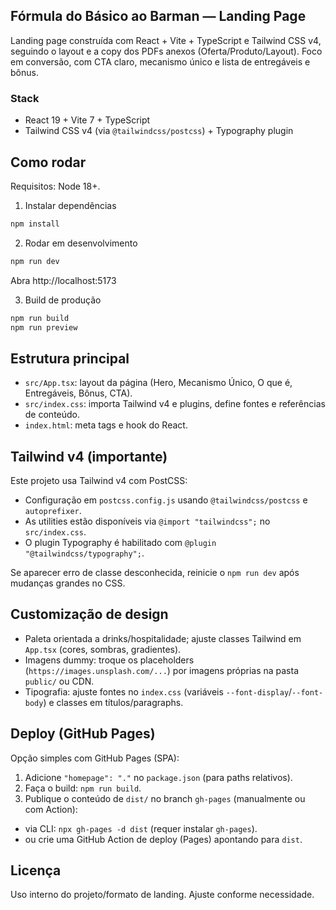 ## Fórmula do Básico ao Barman — Landing Page

Landing page construída com React + Vite + TypeScript e Tailwind CSS v4, seguindo o layout e a copy dos PDFs anexos (Oferta/Produto/Layout). Foco em conversão, com CTA claro, mecanismo único e lista de entregáveis e bônus.

### Stack
- React 19 + Vite 7 + TypeScript
- Tailwind CSS v4 (via `@tailwindcss/postcss`) + Typography plugin

## Como rodar

Requisitos: Node 18+.

1. Instalar dependências
```powershell
npm install
```

2. Rodar em desenvolvimento
```powershell
npm run dev
```
Abra http://localhost:5173

3. Build de produção
```powershell
npm run build
npm run preview
```

## Estrutura principal
- `src/App.tsx`: layout da página (Hero, Mecanismo Único, O que é, Entregáveis, Bônus, CTA).
- `src/index.css`: importa Tailwind v4 e plugins, define fontes e referências de conteúdo.
- `index.html`: meta tags e hook do React.

## Tailwind v4 (importante)
Este projeto usa Tailwind v4 com PostCSS:
- Configuração em `postcss.config.js` usando `@tailwindcss/postcss` e `autoprefixer`.
- As utilities estão disponíveis via `@import "tailwindcss";` no `src/index.css`.
- O plugin Typography é habilitado com `@plugin "@tailwindcss/typography";`.

Se aparecer erro de classe desconhecida, reinicie o `npm run dev` após mudanças grandes no CSS.

## Customização de design
- Paleta orientada a drinks/hospitalidade; ajuste classes Tailwind em `App.tsx` (cores, sombras, gradientes).
- Imagens dummy: troque os placeholders (`https://images.unsplash.com/...`) por imagens próprias na pasta `public/` ou CDN.
- Tipografia: ajuste fontes no `index.css` (variáveis `--font-display`/`--font-body`) e classes em títulos/paragraphs.

## Deploy (GitHub Pages)
Opção simples com GitHub Pages (SPA):
1. Adicione `"homepage": "."` no `package.json` (para paths relativos).
2. Faça o build: `npm run build`.
3. Publique o conteúdo de `dist/` no branch `gh-pages` (manualmente ou com Action):
  - via CLI: `npx gh-pages -d dist` (requer instalar `gh-pages`).
  - ou crie uma GitHub Action de deploy (Pages) apontando para `dist`.

## Licença
Uso interno do projeto/formato de landing. Ajuste conforme necessidade.
